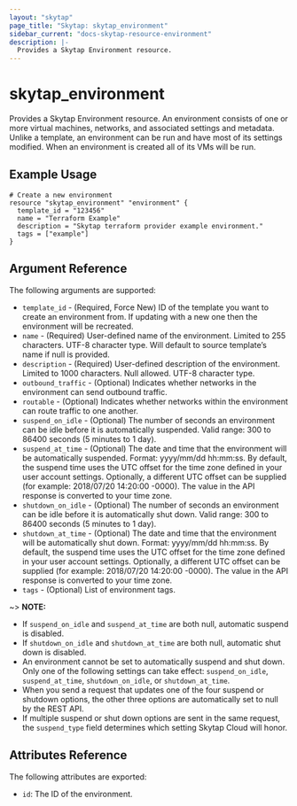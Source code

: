 ```yaml
---
layout: "skytap"
page_title: "Skytap: skytap_environment"
sidebar_current: "docs-skytap-resource-environment"
description: |-
  Provides a Skytap Environment resource.
---
```


# skytap\_environment

Provides a Skytap Environment resource. An environment consists of one or more virtual machines, networks, 
and associated settings and metadata. Unlike a template, an environment can be run and have most of its settings 
modified. When an environment is created all of its VMs will be run.

## Example Usage


```hcl
# Create a new environment
resource "skytap_environment" "environment" {
  template_id = "123456"
  name = "Terraform Example"
  description = "Skytap terraform provider example environment."
  tags = ["example"]
}
```

## Argument Reference

The following arguments are supported:

* `template_id` - (Required, Force New) ID of the template you want to create an environment from. If updating with a new one then the environment will be recreated.
* `name` - (Required) User-defined name of the environment. Limited to 255 characters. UTF-8 character type. Will default to source template’s name if null is provided.
* `description` - (Required) User-defined description of the environment. Limited to 1000 characters. Null allowed. UTF-8 character type.
* `outbound_traffic` - (Optional) Indicates whether networks in the environment can send outbound traffic.
* `routable` - (Optional) Indicates whether networks within the environment can route traffic to one another.
* `suspend_on_idle` - (Optional) The number of seconds an environment can be idle before it is automatically suspended. Valid range: 300 to 86400 seconds (5 minutes to 1 day).
* `suspend_at_time` - (Optional) The date and time that the environment will be automatically suspended. Format: yyyy/mm/dd hh:mm:ss. By default, the suspend time uses the UTC offset for the time zone defined in your user account settings. Optionally, a different UTC offset can be supplied (for example: 2018/07/20 14:20:00 -0000). The value in the API response is converted to your time zone.
* `shutdown_on_idle` - (Optional) The number of seconds an environment can be idle before it is automatically shut down. Valid range: 300 to 86400 seconds (5 minutes to 1 day).
* `shutdown_at_time` - (Optional) The date and time that the environment will be automatically shut down. Format: yyyy/mm/dd hh:mm:ss. By default, the suspend time uses the UTC offset for the time zone defined in your user account settings. Optionally, a different UTC offset can be supplied (for example: 2018/07/20 14:20:00 -0000). The value in the API response is converted to your time zone.
* `tags` - (Optional) List of environment tags.  

~> **NOTE:**
* If `suspend_on_idle` and `suspend_at_time` are both null, automatic suspend is disabled.
* If `shutdown_on_idle` and `shutdown_at_time` are both null, automatic shut down is disabled.
* An environment cannot be set to automatically suspend and shut down. Only one of the following settings can take effect: `suspend_on_idle`, `suspend_at_time`, `shutdown_on_idle`, or `shutdown_at_time`.
* When you send a request that updates one of the four suspend or shutdown options, the other three options are automatically set to null by the REST API.
* If multiple suspend or shut down options are sent in the same request, the `suspend_type` field determines which setting Skytap Cloud will honor.
## Attributes Reference

The following attributes are exported:

* `id`: The ID of the environment.
